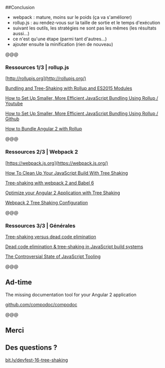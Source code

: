 ##Conclusion

* webpack : mature, moins sur le poids (ça va s'améliorer)<!-- .element: class="fragment" -->
* rollup.js : au rendez-vous sur la taille de sortie et le temps d'exécution<!-- .element: class="fragment" -->
* suivant les outils, les stratégies ne sont pas les mêmes (les résultats aussi...)<!-- .element: class="fragment" -->
* ce n'est qu'une étape (parmi tant d'autres...)<!-- .element: class="fragment" -->
* ajouter ensuite la minification (rien de nouveau)<!-- .element: class="fragment" -->

@@@
### Ressources 1/3 | rollup.js

[http://rollupjs.org](http://rollupjs.org/)

[Bundling and Tree-Shaking with Rollup and ES2015 Modules](https://blog.mariusschulz.com/2016/06/12/bundling-and-tree-shaking-with-rollup-and-ecmascript-2015-modules)

[How to Set Up Smaller, More Efficient JavaScript Bundling Using Rollup / Youtube](https://www.youtube.com/watch?v=ICYLOZuFMz8)

[How to Set Up Smaller, More Efficient JavaScript Bundling Using Rollup / Github](https://github.com/jlengstorf/learn-rollup)

[How to Bundle Angular 2 with Rollup](https://www.codementor.io/angularjs/tutorial/use-rollup-to-build-angular-2-web-apps)

@@@
### Ressources 2/3 | Webpack 2

[https://webpack.js.org](https://webpack.js.org/)

[How To Clean Up Your JavaScript Build With Tree Shaking](https://blog.engineyard.com/2016/tree-shaking)

[Tree-shaking with webpack 2 and Babel 6](http://www.2ality.com/2015/12/webpack-tree-shaking.html)

[Optimize your Angular 2 Application with Tree Shaking](http://blog.rangle.io/optimize-your-angular2-application-with-tree-shaking/)

[Webpack 2 Tree Shaking Configuration](https://medium.com/modus-create-front-end-development/webpack-2-tree-shaking-configuration-9f1de90f3233#.73b9hfmab)

@@@
### Ressources 3/3 | Générales

[Tree-shaking versus dead code elimination](https://medium.com/@Rich_Harris/tree-shaking-versus-dead-code-elimination-d3765df85c80#.v110jfl5b)

[Dead code elimination & tree-shaking in JavaScript build systems](https://medium.com/@roman01la/dead-code-elimination-and-tree-shaking-in-javascript-build-systems-fb8512c86edf#.wdlw5d36m)

[The Controversial State of JavaScript Tooling](https://ponyfoo.com/articles/controversial-state-of-javascript-tooling#tree-shaking-is-a-game-breaker)

@@@
<!-- .slide: data-background-image="img/compodoc.png" class="darker-overlay"-->
## Ad-time

The missing documentation tool for your Angular 2 application

[github.com/compodoc/compodoc](https://github.com/compodoc/compodoc)

@@@
<!-- .slide: data-background-video="img/truman.mp4" data-background-video-loop="true" class="light-overlay background-video"-->
## Merci

## Des questions ?<!-- .element: class="fragment" -->

[bit.ly/devfest-16-tree-shaking](http://bit.ly/devfest-16-tree-shaking)<!-- .element: class="fragment" -->
